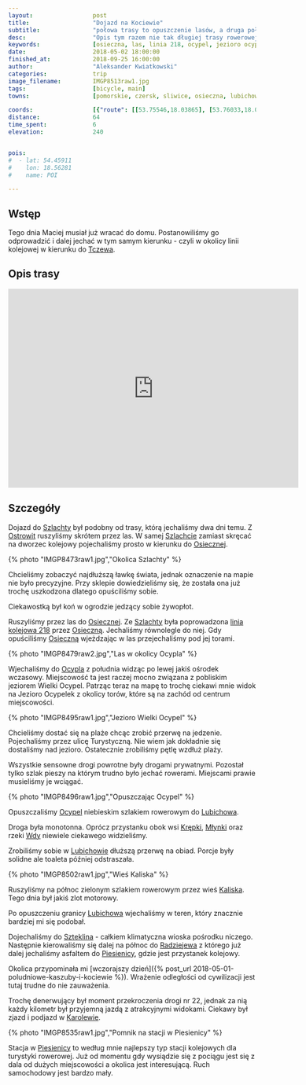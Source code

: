 ```yaml
---
layout:                 post
title:                  "Dojazd na Kociewie"
subtitle:               "połowa trasy to opuszczenie lasów, a druga połowa to mniej znane ale klimatyczne tereny"
desc:                   "Opis tym razem nie tak długiej trasy rowerowej przez Kociewie. Opuściliśmy Bory Tucholskie jadąc równolegle do linii kolejowej Czersk-Tczew."
keywords:               [osieczna, las, linia 218, ocypel, jezioro ocypel, szteklin, radziejewo, piesienica, piesienice, kociewie]
date:                   2018-05-02 18:00:00
finished_at:            2018-09-25 16:00:00
author:                 "Aleksander Kwiatkowski"
categories:             trip
image_filename:         IMGP8513raw1.jpg
tags:                   [bicycle, main]
towns:                  [pomorskie, czersk, sliwice, osieczna, lubichowo, zblewo, starogard_gdanski]

coords:                 [{"route": [[53.75546,18.03865], [53.76033,18.04397], [53.75495,18.08127], [53.76238,18.11633], [53.76954,18.11500], [53.76411,18.16152], [53.77385,18.21937], [53.77235,18.23447], [53.78478,18.27692], [53.79441,18.32451], [53.81345,18.31215], [53.82905,18.33863], [53.84268,18.35206], [53.85217,18.39635], [53.85128,18.40176], [53.87201,18.40304], [53.87857,18.40918], [53.88254,18.42390], [53.88800,18.42922], [53.89857,18.41425], [53.91399,18.40116], [53.93226,18.40682], [53.95515,18.39729], [53.96517,18.39674]], "type": "bicycle"}]
distance:               64
time_spent:             6
elevation:              240


pois:
#  - lat: 54.45911
#    lon: 18.56281
#    name: POI

---
```


[wiki-linia-218]: https://pl.wikipedia.org/wiki/Linia_kolejowa_My%C5%9Blice_%E2%80%93_Szlachta

[wiki-tczew]: https://pl.wikipedia.org/wiki/Tczew
[wiki-szlachta]: https://pl.wikipedia.org/wiki/Szlachta_(wojew%C3%B3dztwo_pomorskie)
[wiki-ostrowite]: https://pl.wikipedia.org/wiki/Ostrowite_(gmina_Czersk)
[wiki-osieczna]: https://pl.wikipedia.org/wiki/Osieczna_(wojew%C3%B3dztwo_pomorskie)
[wiki-ocypel]: https://pl.wikipedia.org/wiki/Ocypel_(wie%C5%9B_w_wojew%C3%B3dztwie_pomorskim)
[wiki-lubichowo]: https://pl.wikipedia.org/wiki/Lubichowo
[wiki-krepki]: https://pl.wikipedia.org/wiki/Kr%C4%99pki
[wiki-mlynki]: https://pl.wikipedia.org/wiki/M%C5%82ynki_(powiat_starogardzki)
[wiki-wda]: https://pl.wikipedia.org/wiki/Wda_(rzeka)
[wiki-kaliska]: https://pl.wikipedia.org/wiki/Kaliska_(gmina_Lubichowo)
[wiki-szteklin]: https://pl.wikipedia.org/wiki/Szteklin
[wiki-radziejewo]: https://pl.wikipedia.org/wiki/Radziejewo_(wojew%C3%B3dztwo_pomorskie)
[wiki-piesienica]: https://pl.wikipedia.org/wiki/Piesienica
[wiki-karolewo]: https://pl.wikipedia.org/wiki/Karolewo_(powiat_starogardzki)
[wiki-piesienice-stacja]: https://pl.wikipedia.org/wiki/Piesienice_(przystanek_kolejowy)


## Wstęp

Tego dnia Maciej musiał już wracać do domu. Postanowiliśmy go odprowadzić i dalej jechać
w tym samym kierunku - czyli w okolicy linii kolejowej w kierunku do
[Tczewa][wiki-tczew].

## Opis trasy

<iframe height='405' width='590' frameborder='0' allowtransparency='true' scrolling='no' src='https://www.strava.com/activities/1545283677/embed/c4924e233c2d5d7e6c6438ea22692c218ef60924'></iframe>

## Szczegóły

Dojazd do [Szlachty][wiki-szlachta] był podobny od trasy, którą
jechaliśmy dwa dni temu. Z [Ostrowit][wiki-ostrowite]
ruszyliśmy skrótem przez las. W samej [Szlachcie][wiki-szlachta] zamiast skręcać
na dworzec kolejowy pojechaliśmy prosto w kierunku do [Osiecznej][wiki-osieczna].

{% photo "IMGP8473raw1.jpg","Okolica Szlachty" %}

Chcieliśmy zobaczyć najdłuższą ławkę świata, jednak oznaczenie na mapie nie było
precyzyjne. Przy sklepie dowiedzieliśmy się, że została ona już trochę
uszkodzona dlatego opuściliśmy sobie.

Ciekawostką był koń w ogrodzie jedzący sobie żywopłot.

Ruszyliśmy przez las do [Osiecznej][wiki-osieczna]. Ze [Szlachty][wiki-szlachta]
była poprowadzona [linia kolejowa 218][wiki-linia-218] przez [Osieczną][wiki-osieczna].
Jechaliśmy równolegle do niej. Gdy opuściliśmy
[Osieczną][wiki-osieczna] wjeżdzając w las przejechaliśmy pod jej torami.

{% photo "IMGP8479raw2.jpg","Las w okolicy Ocypla" %}

Wjechaliśmy do [Ocypla][wiki-ocypel] z południa widząc po lewej
jakiś ośrodek wczasowy. Miejscowość ta jest raczej mocno związana z pobliskim
jeziorem Wielki Ocypel. Patrząc teraz na mapę to trochę ciekawi mnie widok
na Jezioro Ocypelek z okolicy torów, które są na zachód od centrum miejscowości.

{% photo "IMGP8495raw1.jpg","Jezioro Wielki Ocypel" %}

Chcieliśmy dostać się na plaże chcąc zrobić przerwę na jedzenie.
Pojechaliśmy przez ulicę
Turystyczną. Nie wiem jak dokładnie się dostaliśmy nad jezioro.
Ostatecznie zrobiliśmy pętlę wzdłuż plaży.

Wszystkie sensowne drogi powrotne były drogami prywatnymi.
Pozostał tylko szlak pieszy na którym trudno było jechać rowerami.
Miejscami prawie musieliśmy je wciągać.

{% photo "IMGP8496raw1.jpg","Opuszczając Ocypel" %}

Opuszczaliśmy [Ocypel][wiki-ocypel] niebieskim szlakiem rowerowym do
[Lubichowa][wiki-lubichowo].

Droga była monotonna. Oprócz przystanku obok wsi [Krępki][wiki-krepki],
[Młynki][wiki-mlynki] oraz rzeki [Wdy][wiki-wda] niewiele ciekawego widzieliśmy.

Zrobiliśmy sobie w [Lubichowie][wiki-lubichowo] dłuższą przerwę na obiad.
Porcje były solidne ale toaleta później odstraszała.

{% photo "IMGP8502raw1.jpg","Wieś Kaliska" %}

Ruszyliśmy na północ zielonym szlakiem rowerowym przez wieś [Kaliska][wiki-kaliska].
Tego dnia był jakiś zlot motorowy.

Po opuszczeniu granicy [Lubichowa][wiki-lubichowo] wjechaliśmy w teren,
który znacznie bardziej mi się podobał.

Dojechaliśmy do [Szteklina][wiki-szteklin] - całkiem klimatyczna wioska
pośrodku niczego. Następnie kierowaliśmy się dalej na północ do
[Radziejewa][wiki-radziejewo] z którego już dalej jechaliśmy asfaltem
do [Piesienicy][wiki-piesienica], gdzie jest przystanek kolejowy.

Okolica przypominała mi
[wczorajszy dzień]({% post_url 2018-05-01-poludniowe-kaszuby-i-kociewie %}).
Wrażenie odległości od cywilizacji jest tutaj trudne do nie zauważenia.

Trochę denerwujący był moment przekroczenia drogi nr 22, jednak za
nią każdy kilometr był przyjemną jazdą z atrakcyjnymi widokami.
Ciekawy był zjazd i podjazd w [Karolewie][wiki-karolewo].

{% photo "IMGP8535raw1.jpg","Pomnik na stacji w Piesienicy" %}

Stacja w [Piesienicy][wiki-piesienice-stacja] to według mnie najlepszy typ
stacji kolejowych dla turystyki rowerowej. Już od momentu gdy wysiądzie się
z pociągu jest się z dala od dużych miejscowości a okolica jest interesującą.
Ruch samochodowy jest bardzo mały.
